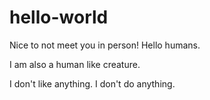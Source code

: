 # hello-world
Nice to not meet you in person!
Hello humans.


I am also a human like creature.

I don't like anything. I don't do anything. 

